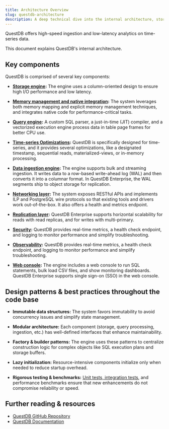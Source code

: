 ```yaml
---
title: Architecture Overview
slug: questdb-architecture
description: A deep technical dive into the internal architecture, storage engine, query processing, and native integrations of QuestDB.
---
```


QuestDB offers high-speed ingestion and low-latency analytics on time-series data.


<Screenshot
  alt="QuestDB: High-Speed Ingestion, Low Latency analytics"
  title="QuestDB: High-Speed Ingestion, Low Latency analytics"
  src="images/guides/questdb-internals/questdb-high-level-architecture.svg"
  width={1000}
/>

This document explains QuestDB's internal architecture.

## Key components

QuestDB is comprised of several key components:

- **[Storage engine](../storage-engine):**
  The engine uses a column-oriented design to ensure high I/O performance and low latency.

- **[Memory management and native integration](./memory-management):**
  The system leverages both memory mapping and explicit memory management techniques,
  and integrates native code for performance-critical tasks.

- **[Query engine](./query-engine):**
  A custom SQL parser, a just-in-time (JIT) compiler, and a vectorized execution engine process
  data in table page frames for better CPU use.

- **[Time-series Optimizations](./time-series-optimizations):**
  QuestDB is specifically designed for time-series, and it provides several optimizations, like a
  designated timestamp, sequential reads, materialized-views, or in-memory processing.

- **[Data ingestion engine](./data-ingestion-engine):**
  The engine supports bulk and streaming ingestion. It writes data to a row-based write-ahead
  log (WAL) and then converts it into a columnar format. In QuestDB Enterprise, the WAL segments
  ship to object storage for replication.

- **[Networking layer](./networking-layer):**
  The system exposes RESTful APIs and implements ILP and PostgreSQL wire protocols so that
  existing tools and drivers work out-of-the-box. It also offers a health and metrics endpoint.

- **[Replication layer](./replication):**
  QuestDB Enterprise supports horizontal scalability for reads with read replicas, and for
  writes with multi-primary.

- **[Security](./security):**
  QuestDB provides real-time metrics, a health check endpoint, and logging to monitor
  performance and simplify troubleshooting.

- **[Observability](./observability):**
  QuestDB provides real-time metrics, a health check endpoint, and logging to monitor
  performance and simplify troubleshooting.

- **[Web console](./web-console):**
  The engine includes a web console to run SQL statements, bulk load CSV files, and show
  monitoring dashboards. QuestDB Enterprise supports single sign-on (SSO) in the web console.




## Design patterns & best practices throughout the code base

- **Immutable data structures:**
  The system favors immutability to avoid concurrency issues and simplify state
  management.

- **Modular architecture:**
  Each component (storage, query processing, ingestion, etc.) has well-defined interfaces that enhance maintainability.

- **Factory & builder patterns:**
  The engine uses these patterns to centralize construction logic for complex objects like SQL  execution plans and storage buffers.

- **Lazy initialization:**
  Resource-intensive components initialize only when needed to reduce startup overhead.

- **Rigorous testing & benchmarks:**
  [Unit tests, integration tests](https://github.com/questdb/questdb/tree/master/core/src/test),
  and performance benchmarks ensure that new enhancements do  not compromise
  reliability or speed.

## Further reading & resources

- [QuestDB GitHub Repository](https://github.com/questdb/questdb)
- [QuestDB Documentation](/docs)
